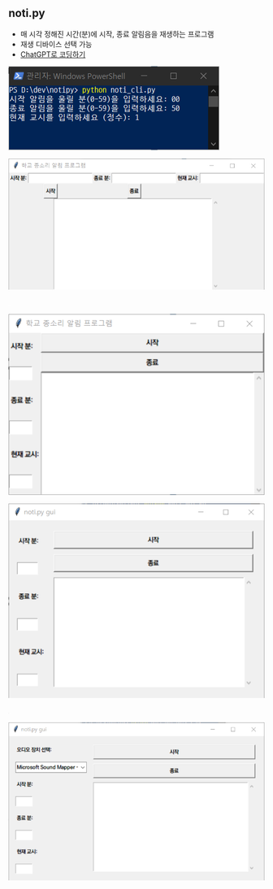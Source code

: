 ## noti.py

- 매 시각 정해진 시간(분)에 시작, 종료 알림음을 재생하는 프로그램
- 재생 디바이스 선택 가능
- [ChatGPT로 코딩하기](https://chat.openai.com/share/cc7f22e6-a41d-4f3b-9a2d-c61a51ebc526)

![](attachments/rapture_20240429064717.png)

![](attachments/rapture_20240429064743.png)

![](attachments/rapture_20240429064756.png)

![](attachments/rapture_20240429064759.png)

![](attachments/rapture_20240429064828.png)

![](attachments/rapture_20240429064739.png)

![](attachments/rapture_20240429064843.png)